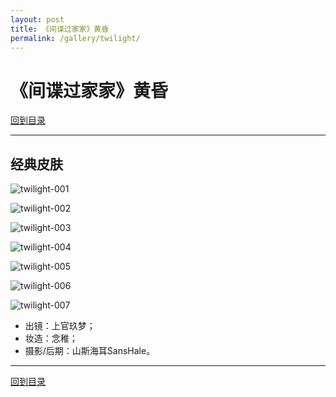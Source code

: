 ```yaml
---
layout: post
title: 《间谍过家家》黄昏
permalink: /gallery/twilight/
---
```


# 《间谍过家家》黄昏

[回到目录](../)

---

## 经典皮肤

![twilight-001](twilight/classic/twilight-001.jpg)

![twilight-002](twilight/classic/twilight-002.jpg)

![twilight-003](twilight/classic/twilight-003.jpg)

![twilight-004](twilight/classic/twilight-004.jpg)

![twilight-005](twilight/classic/twilight-005.jpg)

![twilight-006](twilight/classic/twilight-006.jpg)

![twilight-007](twilight/classic/twilight-007.jpg)

- 出镜：上官玖梦；
- 妆造：念稚；
- 摄影/后期：山斯海耳SansHale。

---

[回到目录](../)